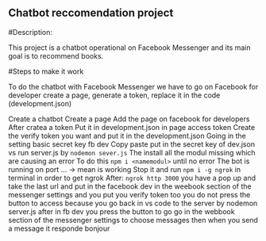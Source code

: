 ## Chatbot reccomendation project

#Description:

This project is a chatbot operational on Facebook Messenger and its main goal is to recommend books.

#Steps to make it work

To do the chatbot with Facebook Messenger we have to go on Facebook for developer create a page, generate a token, replace it in the code (development.json) 

Create a chatbot 
Create a page
Add the page on facebook for developers
After cratea a token
Put it in development.json in page access token
Create the verify token you want and put it in the development.json
Going in the setting basic secret key fb dev
Copy paste put in the secret key of dev.json
vs run server.js by `nodemon sever.js`
The install all the modul missing which are causing an error
To do this ` npm i <namemodul> ` until no error
The bot is running on port … -> mean is working
Stop it and run `npm i -g ngrok` in terminal in order to get ngrok
After: `ngrok http 3000`
you have a pop up and take the last url and put in the facebook dev in the weebook section of the messenger settings and you put you verify token too
you do not press the button to access because you go back in vs code to the server by nodemon server.js
after in fb dev you press the button to go
go in the webbook section of the messenger settings to choose messages 
then when you send a message it responde bonjour
